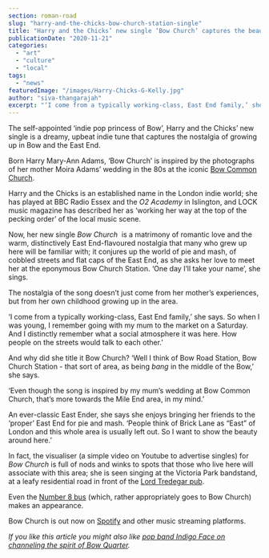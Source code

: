 ```yaml
---
section: roman-road
slug: "harry-and-the-chicks-bow-church-station-single"
title: "Harry and the Chicks’ new single ‘Bow Church’ captures the beauty of Bow"
publicationDate: "2020-11-21"
categories: 
  - "art"
  - "culture"
  - "local"
tags: 
  - "news"
featuredImage: "/images/Harry-Chicks-G-Kelly.jpg"
author: "siva-thangarajah"
excerpt: "‘I come from a typically working-class, East End family,’ she says. So when I was young, I remember going with my mum to the market on a Saturday. And I distinctly remember what a social atmosphere it was here. How people on the streets would talk to each other.’"
---
```


The self-appointed ‘indie pop princess of Bow’, Harry and the Chicks’ new single is a dreamy, upbeat indie tune that captures the nostalgia of growing up in Bow and the East End. 

Born Harry Mary-Ann Adams, ‘Bow Church’ is inspired by the photographs of her mother Moira Adams’ wedding in the 80s at the iconic [Bow Common Church](https://romanroadlondon.com/east-end-wedding-st-pauls-bow-common/). 

Harry and the Chicks is an established name in the London indie world; she has played at BBC Radio Essex and the _O2 Academy_ in Islington, and LOCK music magazine has described her as ‘working her way at the top of the pecking order’ of the local music scene. 

Now, her new single _Bow Church_  is a matrimony of romantic love and the warm, distinctively East End-flavoured nostalgia that many who grew up here will be familiar with; it conjures up the world of pie and mash, of cobbled streets and flat caps of the East End, as she asks her love to meet her at the eponymous Bow Church Station. ‘One day I’ll take your name’, she sings.

The nostalgia of the song doesn’t just come from her mother’s experiences, but from her own childhood growing up in the area. 

‘I come from a typically working-class, East End family,’ she says. So when I was young, I remember going with my mum to the market on a Saturday. And I distinctly remember what a social atmosphere it was here. How people on the streets would talk to each other.’

And why did she title it Bow Church? ‘Well I think of Bow Road Station, Bow Church Station - that sort of area, as being _bang_ in the middle of the Bow,’ she says. 

‘Even though the song is inspired by my mum’s wedding at Bow Common Church, that’s more towards the Mile End area, in my mind.’

An ever-classic East Ender, she says she enjoys bringing her friends to the ‘proper’ East End for pie and mash. ‘People think of Brick Lane as “East” of London and this whole area is usually left out. So I want to show the beauty around here.’

In fact, the visualiser (a simple video on Youtube to advertise singles) for _Bow Church_ is full of nods and winks to spots that those who live here will associate with this area; she is seen singing at the Victoria Park bandstand, at a leafy residential road in front of the [Lord Tredegar pub](https://romanroadlondon.com/best-local-pubs/). 

Even the [Number 8 bus](https://romanroadlondon.com/allen-staines-no8-bus-bow-garage-charladies-bowler-hats/) (which, rather appropriately goes to Bow Church) makes an appearance. 

Bow Church is out now on [Spotify](https://open.spotify.com/album/03Zmfakof8r7UoUvAZsIYm) and other music streaming platforms. 

_If you like this article you might also like_ _[pop band Indigo Face on channeling the spirit of Bow Quarter](https://romanroadlondon.com/indigo-face-band-bow-quarter/)._
